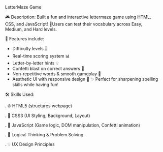 LetterMaze Game

🎮 Description:
Built a fun and interactive lettermaze game using HTML, CSS, and JavaScript! 🧠Users can test their vocabulary across Easy, Medium, and Hard levels.

🎯 Features include:
* Difficulty levels 🎚️
* Real-time scoring system 📊
* Letter-by-letter hints 💡
* Confetti blast on correct answers 🎉
* Non-repetitive words & smooth gameplay 🔁
* Aesthetic UI with responsive design 🎨
✨ Perfect for sharpening spelling skills while having fun!

🛠️ Skills Used:

. 🌐 HTML5 (structures webpage)

. 🎨 CSS3 (UI Styling, Background, Layout)

. 📜 JavaScript (Game logic, DOM manipulation, Confetti animation)

. 🧠 Logical Thinking & Problem Solving

. 💡 UX Design Principles


